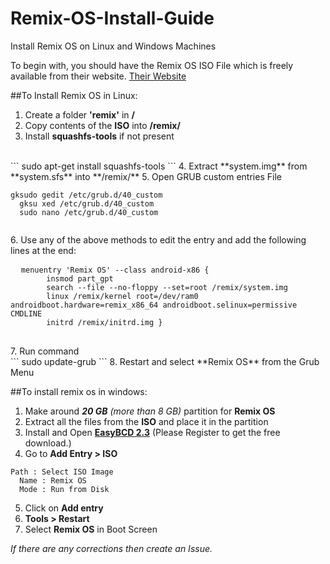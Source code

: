 # Remix-OS-Install-Guide
Install Remix OS on Linux and Windows Machines

To begin with, you should have the Remix OS ISO File which is freely available from their website.
[Their Website](http://www.jide.com/remixos)

##To Install Remix OS in Linux:
1. Create a folder **'remix'** in **/**
2. Copy contents of the **ISO** into **/remix/**
3. Install **squashfs-tools** if not present
  <br>
  ```
  sudo apt-get install squashfs-tools
  ```
4. Extract **system.img** from **system.sfs** into **/remix/**
5. Open GRUB custom entries File
  <pre><code>gksudo gedit /etc/grub.d/40_custom
  gksu xed /etc/grub.d/40_custom
  sudo nano /etc/grub.d/40_custom
  </code></pre>
6. Use any of the above methods to edit the entry and add the following lines at the end:
  <pre>
  <code>menuentry 'Remix OS' --class android-x86 {
        insmod part_gpt
        search --file --no-floppy --set=root /remix/system.img
        linux /remix/kernel root=/dev/ram0 androidboot.hardware=remix_x86_64 androidboot.selinux=permissive CMDLINE
        initrd /remix/initrd.img }</code>
  </pre>
7. Run command
  <br>
  ```
  sudo update-grub
  ```
8. Restart and select **Remix OS** from the Grub Menu


##To install remix os in windows:
1. Make around _**20 GB** (more than 8 GB)_ partition for **Remix OS**
2. Extract all the files from the **ISO** and place it in the partition
3. Install and Open [**EasyBCD 2.3**](http://neosmart.net/EasyBCD/) (Please Register to get the free download.)
4. Go to **Add Entry > ISO**
  <pre><code>Path : Select ISO Image
  Name : Remix OS
  Mode : Run from Disk</code></pre>
5. Click on **Add entry**
6. **Tools > Restart**
7. Select **Remix OS** in Boot Screen

*If there are any corrections then create an Issue.*
